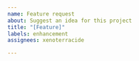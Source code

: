 ```yaml
---
name: Feature request
about: Suggest an idea for this project
title: "[Feature]"
labels: enhancement
assignees: xenoterracide

---
```



